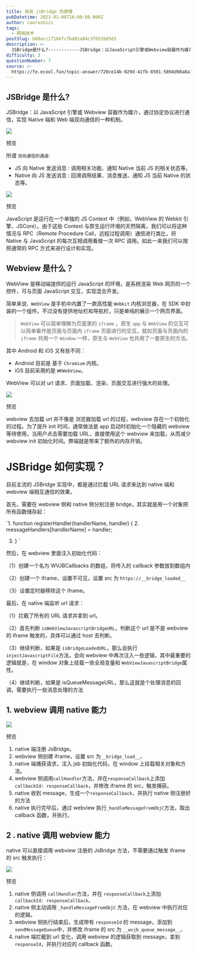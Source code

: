```yaml
---
title: 说说 jsBridge 的原理
pubDatetime: 2023-01-08T16:00:00.000Z
author: caorushizi
tags:
  - 跨端技术
postSlug: b80acc17166fcfbd01a84c3f651b65d3
description: >-
  JSBridge是什么?------------JSBridge：以JavaScript引擎或Webview容器作为媒介，通过协定协议进行通信，实现Native端和Web端双向通信的一种机制。![](
difficulty: 3
questionNumber: 7
source: >-
  https://fe.ecool.fun/topic-answer/720ce14b-029d-41fb-8501-5894d98a8a74?orderBy=updateTime&order=desc&tagId=74
---
```


## JSBridge 是什么?

JSBridge：以 JavaScript 引擎或 Webview 容器作为媒介，通过协定协议进行通信，实现 Native 端和 Web 端双向通信的一种机制。

![](https://img-blog.csdnimg.cn/d8b9439bba9449348e4066d17bc6d8c5.png)

预览

所谓 `双向通信的通道`:

- JS 向 Native 发送消息 : 调用相关功能、通知 Native 当前 JS 的相关状态等。
- Native 向 JS 发送消息 : 回溯调用结果、消息推送、通知 JS 当前 Native 的状态等。

![](https://img-blog.csdnimg.cn/e78d64d473f646348d91e6ff40f72e7e.png)

预览

JavaScript 是运行在一个单独的 JS Context 中（例如，WebView 的 Webkit 引擎、JSCore）。由于这些 Context 与原生运行环境的天然隔离，我们可以将这种情况与 RPC（Remote Procedure Call，远程过程调用）通信进行类比，将 Native 与 JavaScript 的每次互相调用看做一次 RPC 调用。如此一来我们可以按照通常的 RPC 方式来进行设计和实现。

## Webview 是什么？

WebView 是移动端提供的运行 JavaScript 的环境，是系统渲染 Web 网页的一个控件，可与页面 JavaScript 交互，实现混合开发。

简单来说`，WebView` 是手机中内置了一款高性能 `Webkit` 内核浏览器，在 SDK 中封装的一个组件。不过没有提供地址栏和导航栏，只是单纯的展示一个网页界面。

> `WebView` 可以简单理解为页面里的 `iframe` 。原生 `app` 与 `WebView` 的交互可以简单看作是页面与页面内 `iframe` 页面进行的交互。就如页面与页面内的 `iframe` 共用一个 `Window` 一样，原生与 `WebView` 也共用了一套原生的方法。

其中 Android 和 iOS 又有些不同：

- Android 目前是 基于 `Chromium` 内核。
- iOS 目前采用的是 `WKWebView`。

WebView 可以对 url 请求、页面加载、渲染、页面交互进行强大的处理。

![](https://img-blog.csdnimg.cn/1521e5decd004219bd0c62ab174e608d.png)

预览

webview 去加载 url 并不像是 浏览器加载 url 的过程，webview 存在一个初始化的过程。为了提升 init 时间，通常做法是 app 启动时初始化一个隐藏的 webview 等待使用，当用户点击需要加载 URL，直接使用这个 webview 来加载，从而减少 webview init 初始化时间。弊端就是带来了额外的内存开销。

# JSBridge 如何实现？

目前主流的 JSBridge 实现中，都是通过拦截 URL 请求来达到 native 端和 webview 端相互通信的效果。

首先，需要在 webview 侧和 native 侧分别注册 bridge，其实就是用一个对象把所有函数储存起：

\`1. function registerHandler(handlerName, handler) { 2. messageHandlers\[handlerName\] = handler;

3.  } \`

然后，在 webview 里面注入初始化代码：

（1）创建一个名为 WVJBCallbacks 的数组，将传入的 callback 参数放到数组内

（2）创建一个 iframe，设置不可见，设置 src 为 `https://__bridge_loaded__`

（3）设置定时器移除这个 iframe。

最后，在 native 端监听 url 请求：

（1）拦截了所有的 URL 请求并拿到 url。

（2）首先判断 `isWebViewJavascriptBridgeURL`，判断这个 url 是不是 webview 的 iframe 触发的，具体可以通过 host 去判断。

（3）继续判断，如果是 `isBridgeLoadedURL`，那么会执行 `injectJavascriptFile`方法，会向 webview 中再次注入一些逻辑，其中最重要的逻辑就是，在 window 对象上挂载一些全局变量和 `WebViewJavascriptBridge`属性。

（4）继续判断，如果是 isQueueMessageURL，那么这就是个处理消息的回调，需要执行一些消息处理的方法

## 1\. webview 调用 native 能力

![](https://img-blog.csdnimg.cn/c9d5dc6f82e34df0ba00d14b2a6139ed.png)

预览

1.  native 端注册 JsBridge。
2.  webview 侧创建 iframe，设置 src 为`__bridge_load__。`
3.  native 端捕获请求，注入 jsb 初始化代码，在 window 上挂载相关对象和方法。
4.  webview 侧调用`callHandler`方法，并在`responseCallback`上添加`callbackId: responseCallback`，并修改 iframe 的 src，触发捕获。
5.  native 收到 message，生成一个`responseCallback`，并执行 native 侧注册好的方法
6.  native 执行完毕后，通过 webview 执行`_handleMessageFromObjC`方法，取出 callback 函数，并执行。

## 2 . native 调用 webview 能力

native 可以直接调用 webview 注册的 JsBridge 方法，不需要通过触发 iframe 的 src 触发执行：

![](https://img-blog.csdnimg.cn/31f8d7bd4a8445b0899042b5ae0b1a4f.png)

预览

1.  native 侧调用 `callHandler`方法，并在 `responseCallback`上添加 `callbackId: responseCallback。`
2.  native 侧主动调用 `_handleMessageFromObjC` 方法，在 webview 中执行对应的逻辑。
3.  webview 侧执行结束后，生成带有 `responseId` 的 message，添加到 `sendMessageQueue`中，并修改 iframe 的 src 为 `__wvjb_queue_message__。`
4.  native 端拦截到 url 变化，调用 webview 的逻辑获取到 message，拿到 `responseId`，并执行对应的 callback 函数。
